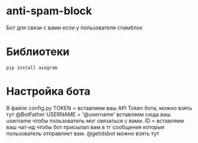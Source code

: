# anti-spam-block
Бот для связи с вами если у пользователя спамблок

# Библиотеки

```pip install aiogram```

# Настройка бота

В файле config.py
TOKEN = вставляем ваш API Token бота, можно взять тут @BotFather
USERNAME = '@username' вставляем сюда ваш username чтобы пользователь мог связаться с вами.
ID = вставляем ваш чат-ид чтобы бот присылал вам в тг сообщения которые пользователь отправляет вам. @getidsbot можно взять тут
